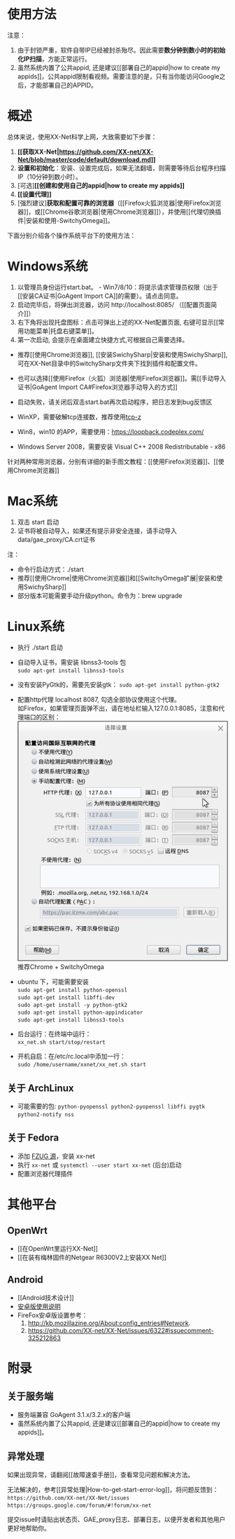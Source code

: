 使用方法
=======
注意：    
1. 由于封锁严重，软件自带IP已经被封杀殆尽。因此需要**数分钟到数小时的初始化IP扫描**，方能正常运行。    
2. 虽然系统内置了公共appid, 还是建议[[部署自己的appid|how to create my appids]]，公共appid限制看视频。需要注意的是，只有当你能访问Google之后，才能部署自己的APPID。    

# 概述

总体来说，使用XX-Net科学上网，大致需要如下步骤：    
1. **[[获取XX-Net|https://github.com/XX-net/XX-Net/blob/master/code/default/download.md]]**    
2. **设置和初始化**：安装、设置完成后，如果无法翻墙，则需要等待后台程序扫描IP（10分钟到数小时）。    
3. [可选]**[[创建和使用自己的appid|how to create my appids]]**    
4. **[[设置代理]]**    
5. [强烈建议]**获取和配置可靠的浏览器**（[[Firefox火狐浏览器|使用Firefox浏览器]]，或[[Chrome谷歌浏览器|使用Chrome浏览器]]），并使用[[代理切换插件|安装和使用-SwitchyOmega]]。


下面分别介绍各个操作系统平台下的使用方法：


# Windows系统
  1. 以管理员身份运行start.bat。
    - Win7/8/10：将提示请求管理员权限（出于[[安装CA证书|GoAgent Import CA]]的需要）。请点击同意。
  2. 启动完毕后，将弹出浏览器，访问 http://localhost:8085/ （[[配置页面简介]]）
  3. 右下角将出现托盘图标：点击可弹出上述的XX-Net配置页面, 右键可显示[[常用功能菜单|托盘右键菜单]]。
  4. 第一次启动, 会提示在桌面建立快捷方式,可根据自己需要选择。
  - 推荐[[使用Chrome浏览器]], [[安装SwichySharp|安装和使用SwichySharp]], 可在XX-Net目录中的SwitchySharp文件夹下找到插件和配置文件。
  - 也可以选择[[使用Firefox（火狐）浏览器|使用Firefox浏览器]]。需[[手动导入证书|GoAgent Import CA#Firefox浏览器手动导入的方式]]
  - 启动失败，请关闭后双击start.bat再次启动程序，把日志发到bug反馈区  

  - WinXP，需要破解tcp连接数，推荐使用[tcp-z](https://github.com/XX-net/tcp-z/archive/master.zip)  
  - Win8，win10 的APP，需要使用：https://loopback.codeplex.com/   
  - Windows Server 2008，需要安装  Visual C++ 2008 Redistributable - x86  

针对两种常用浏览器，分别有详细的新手图文教程：[[使用Firefox浏览器]]、[[使用Chrome浏览器]]

# Mac系统
  1. 双击 start 启动
  2. 证书将被自动导入，如果还有提示非安全连接，请手动导入data/gae_proxy/CA.crt证书

注：
* 命令行启动方式：./start
* 推荐[[使用Chrome|使用Chrome浏览器]]和[[SwitchyOmega扩展|安装和使用SwichySharp]]
* 部分版本可能需要手动升级python。命令为：brew upgrade

# Linux系统
  - 执行 ./start 启动

  - 自动导入证书，需安装 libnss3-tools 包  
 `sudo apt-get install libnss3-tools`
  - 没有安装PyGtk的，需要先安装gtk：
 `sudo apt-get install python-gtk2`
  - 配置http代理 localhost 8087, 勾选全部协议使用这个代理。   
  如Firefox，如果管理页面弹不出，请在地址栏输入127.0.0.1:8085，注意和代理端口的区别：   
![](https://github.com/sonichy/CMDU/blob/master/Firefox%E4%BB%A3%E7%90%86%E8%AE%BE%E7%BD%AE.png)   
    推荐Chrome + SwitchyOmega
  - ubuntu 下，可能需要安装  
     `sudo apt-get install python-openssl`  
     `sudo apt-get install libffi-dev`  
     `sudo apt-get install -y python-gtk2`   
     `sudo apt-get install python-appindicator`  
     `sudo apt-get install libnss3-tools`  
  - 后台运行：在终端中运行：    
     `xx_net.sh start/stop/restart`
  - 开机自启：在/etc/rc.local中添加一行：    
     `sudo /home/username/xxnet/xx_net.sh start`

## 关于 ArchLinux
  - 可能需要的包: `python-pyopenssl python2-pyopenssl libffi pygtk python2-notify nss`  

## 关于 Fedora
  - 添加 [FZUG 源](https://github.com/FZUG/repo/wiki/%E6%B7%BB%E5%8A%A0-FZUG-%E6%BA%90)，安装 xx-net
  - 执行 `xx-net` 或 `systemctl --user start xx-net` (后台)启动
  - 配置浏览器代理插件

# 其他平台
## OpenWrt
  - [[在OpenWrt里运行XX-Net]]<br>
  - [[在装有梅林固件的Netgear R6300V2上安装XX Net]]<br>

## Android
  - [[Android技术设计]]
  - [安卓版使用说明](https://github.com/XX-net/XX-Net/issues/5687)
  - FireFox安卓版设置参考：
    1. http://kb.mozillazine.org/About:config_entries#Network.
    1. https://github.com/XX-net/XX-Net/issues/6322#issuecomment-325212863

# 附录
## 关于服务端
  - 服务端兼容 GoAgent 3.1.x/3.2.x的客户端
  - 虽然系统内置了公共appid, 还是建议[[部署自己的appid|how to create my appids]]。

## 异常处理
如果出现异常，请翻阅[[故障速查手册]]，查看常见问题和解决方法。    

无法解决的，参考[[异常处理|How-to-get-start-error-log]]，将问题反馈到：  
`https://github.com/XX-net/XX-Net/issues`  
`https://groups.google.com/forum/#!forum/xx-net`  

提交issue时请贴出状态页、GAE_proxy日志、部署日志，以便开发者和其他用户更好地帮助你。